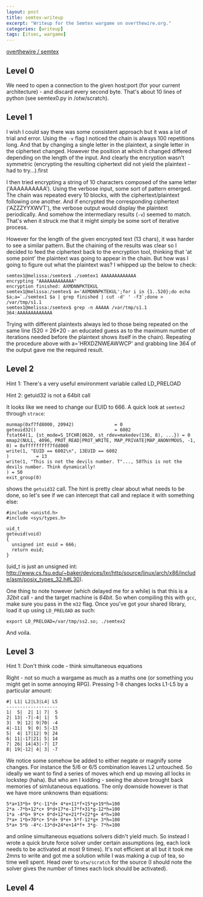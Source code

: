 ```yaml
---
layout: post
title: semtex-writeup
excerpt: "Writeup for the Semtex wargame on overthewire.org."
categories: [writeup]
tags: [itsec, wargame]
---
```


[overthewire / semtex](http://www.overthewire.org/wargames/semtex/)

## Level 0 ##

We need to open a connection to the given host:port (for your current architecture) - and discard every second byte. That's about 10 lines of python (see semtex0.py in /otw/scratch).

## Level 1 ##

I wish I could say there was some consistent approach but it was a lot of trial and error. Using the `-v` flag I noticed the chain is always 100 repetitions long. And that by changing a single letter in the plaintext, a single letter in the ciphertext changed. However the position at which it changed differed depending on the length of the input. And clearly the encryption wasn't symmetric (encrypting the resulting ciphertext did not yield the plaintext - had to try...).first

I then tried encrypting a string of 10 characters composed of the same letter ('AAAAAAAAAA'). Using the verbose input, some sort of pattern emerged. The chain was repeated every 10 blocks, with the ciphertext/plaintext following one another. And if encrypted the corresponding ciphertext ('AZZZYYXWVT'), the verbose output would display the plaintext periodically. And somehow the intermediary results (`-v`) seemed to match. That's when it struck me that it might simply be some sort of iterative process.

However for the length of the given encrypted text (13 chars), it was harder to see a similar pattern. But the chaining of the results was clear so I decided to feed the ciphertext back to the encryption tool, thinking that 'at some point' the plaintext was going to appear in the chain. But how was I going to figure out what the plaintext was? I whipped up the below to check:

    semtex1@melissa:/semtex$ ./semtex1 AAAAAAAAAAAAA
    encrypting "AAAAAAAAAAAAA"
    encryption finished: AXMDNNPKTEKUL
    semtex1@melissa:/semtex$ a='AXMDNNPKTEKUL';for i in {1..520};do echo $a;a=`./semtex1 $a | grep finished | cut -d' ' -f3`;done > /var/tmp/s1.1
    semtex1@melissa:/semtex$ grep -n AAAAA /var/tmp/s1.1
    364:AAAAAAAAAAAAA

Trying with different plaintexts always led to those being repeated on the same line (520 = 26\*20 - an educated guess as to the maximum number of iterations needed before the plaintext shows itself in the chain). Repeating the procedure above with a='HRXDZNWEAWWCP' and grabbing line 364 of the output gave me the required result.

## Level 2 ##

Hint 1:
There's a very useful environment variable called LD_PRELOAD

Hint 2:
getuid32 is not a 64bit call

It looks like we need to change our EUID to 666. A quick look at `semtex2` through `strace`:

    munmap(0xf7fd8000, 20942)               = 0
    geteuid32()                             = 6002
    fstat64(1, {st_mode=S_IFCHR|0620, st_rdev=makedev(136, 8), ...}) = 0
    mmap2(NULL, 4096, PROT_READ|PROT_WRITE, MAP_PRIVATE|MAP_ANONYMOUS, -1, 0) = 0xfffffffff7fdd000
    write(1, "EUID == 6002\n", 13EUID == 6002
    )          = 13
    write(1, "This is not the devils number. T"..., 50This is not the devils number. Think dynamically!
    ) = 50
    exit_group(0)

shows the `getuid32` call. The hint is pretty clear about what needs to be done, so let's see if we can intercept that call and replace it with something else:

    #include <unistd.h>
    #include <sys/types.h>
    
    uid_t
    geteuid(void)
    {
      unsigned int euid = 666;
      return euid;
    }
    
(uid_t is just an unsigned int: http://www.cs.fsu.edu/~baker/devices/lxr/http/source/linux/arch/x86/include/asm/posix_types_32.h#L30).

One thing to note however (which delayed me for a while) is that this is a *32bit* call - and the target machine is *64bit*. So when compiling this with `gcc`, make sure you pass in the `m32` flag. Once you've got your shared library, load it up using `LD_PRELOAD` as such:

    export LD_PRELOAD=/var/tmp/ss2.so; ./semtex2

And voila.

## Level 3 ##

Hint 1:
Don't think code - think simultaneous equations

Right - not so much a wargame as much as a maths one (or something you might get in some annoying RPG). Pressing 1-8 changes locks L1-L5 by a particular amount:

    #| L1| L2|L3|L4| L5
    -------------------
    1|  5|  2| 1| 7|  5
    2| 13| -7|-4| 1|  5
    3|  9| 12| 9|70| -4
    4|-11|  9| 0| 5|-13
    5|  4| 17|12| 9| 24
    6| 11|-17|21| 5| 14
    7| 26| 14|43|-7| 17
    8| 19|-12| 4| 3| -7

We notice some somehow be added to either negate or magnify some changes. For instance the 5/6 or 6/5 combination leaves L2 untouched. So ideally we want to find a series of moves which end up moving all locks in lockstep (haha). But who am I kidding - seeing the above brought back memories of simlutaneous equations. The only downside however is that we have more unknowns than equations:

    5*a+13*b+ 9*c-11*d+ 4*e+11*f+15*g+19*h=100
    2*a -7*b+12*c+ 9*d+17*e-17*f+31*g-12*h=100
    1*a -4*b+ 9*c+ 0*d+12*e+21*f+22*g+ 4*h=100
    7*a+ 1*b+70*c+ 5*d+ 9*e+ 5*f-12*g+ 3*h=100
    5*a+ 5*b -4*c-13*d+24*e+14*f+ 3*g- 7*h=100

and online simultaneous equations solvers didn't yield much. So instead I wrote a quick brute force solver under certain assumptions (eg, each lock needs to be activated at most 9 times). It's not efficient at all but it took me 2mns to write and got me a solution while I was making a cup of tea, so time well spent. Head over to `otw/scratch` for the source (I should note the solver gives the number of times each lock should be activated).

## Level 4 ##
